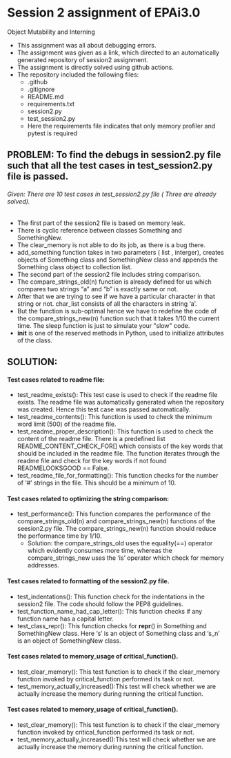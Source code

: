 # Session 2 assignment of EPAi3.0
Object Mutability and Interning
-	This assignment was all about debugging errors.
-	The assignment was given as a link, which directed to an automatically generated repository of session2 assignment.
-	The assignment is directly solved using github actions. 
-	The repository included the following files:
	- .github
	- .gitignore
	- README.md
	- requirements.txt
	- session2.py
	- test_session2.py
	- Here the requirements file indicates that only memory profiler and pytest is required

## PROBLEM: To find the debugs in session2.py file such that all the test cases in test_session2.py file is passed.
###### Given: There are 10 test cases in test_session2.py file ( Three are already solved).

-	The first part of the session2 file is based on memory leak.
-	There is cyclic reference between classes Something and SomethingNew.
-	The clear_memory is not able to do its job, as there is a bug there.
-	add_something function takes in two parameters ( list , interger), creates objects of Something class and SomethingNew class and appends the Something class object to collection list.
-	The second part of the session2 file includes string comparison.
-	 The compare_strings_old(n) function is already defined for us which compares two strings “a” and “b” is exactly same or not.
-	After that we are trying to see if we have a particular character in that string or not. char_list consists of all the characters in string ‘a’.
-	But the function is sub-optimal hence we have to redefine the code of the compare_strings_new(n) function such that it takes 1/10 the current time. The sleep function is just to simulate your "slow" code.
-	__init__ is one of the reserved methods in Python, used to initialize attributes of the class.

## SOLUTION:

#### Test cases related to readme file:
- test_readme_exists(): This test case is used to check if the readme file exists. The readme file was automatically generated when the repository was created.
	Hence this test case was passed automatically.
- test_readme_contents(): This function is used to check the minimum word limit (500) of the readme file.
- test_readme_proper_description(): This function is used to check the content of the readme file. There is a predefined list README_CONTENT_CHECK_FOR[]  which consists of the key words that should be included in the readme file. 
  The function iterates through the readme file and check for the key words if not found READMELOOKSGOOD == False.
- test_readme_file_for_formatting(): This function checks for the number of  ‘#’ strings in the file. This should be a minimum of 10.

#### Test cases related to optimizing the string comparison:
- test_performance(): This function compares the performance of the compare_strings_old(n) and compare_strings_new(n) functions of the seesion2.py file.
The compare_strings_new(n) function should reduce the performance time by 1/10.
	- Solution: the compare_strings_old uses the equality(==) operator which evidently consumes more time, whereas the compare_strings_new uses the ‘is’ operator which check for memory addresses.

#### Test cases related to formatting of the session2.py file.
- test_indentations(): This function check for the indentations in the session2 file. The code should follow the PEP8 guidelines.
- test_function_name_had_cap_letter(): This function checks if any function name has a capital letter.
- test_class_repr(): This function checks for __repr__() in Something and SomethingNew class. Here ‘s’ is an object of Something class and ‘s_n’ is an object of SomethingNew class. 

#### Test cases related to memory_usage of critical_function().
- test_clear_memory(): This test function is to check if the clear_memory function invoked by critical_function performed its task or not. 
- test_memory_actually_increased():This test will check whether we are actually increase the memory during running the critical function.

#### Test cases related to memory_usage of critical_function().
- test_clear_memory(): This test function is to check if the clear_memory function invoked by critical_function performed its task or not. 
- test_memory_actually_increased():This test will check whether we are actually increase the memory during running the critical function.
